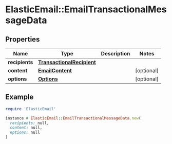 # ElasticEmail::EmailTransactionalMessageData

## Properties

| Name | Type | Description | Notes |
| ---- | ---- | ----------- | ----- |
| **recipients** | [**TransactionalRecipient**](TransactionalRecipient.md) |  |  |
| **content** | [**EmailContent**](EmailContent.md) |  | [optional] |
| **options** | [**Options**](Options.md) |  | [optional] |

## Example

```ruby
require 'ElasticEmail'

instance = ElasticEmail::EmailTransactionalMessageData.new(
  recipients: null,
  content: null,
  options: null
)
```

